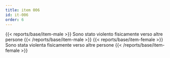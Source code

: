 ```yaml
---
title: item 006
id: it-006
order: 6
---
```

{{< reports/base/item-male >}}
  Sono stato violento fisicamente verso altre persone
{{< /reports/base/item-male >}}
{{< reports/base/item-female >}}
  Sono stata violenta fisicamente verso altre persone
{{< /reports/base/item-female >}}